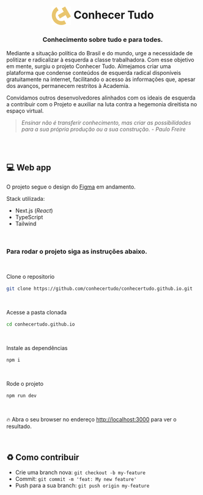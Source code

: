 # <p align=center > <img align=center src='./.github/assets/ct-icon.png'></img> Conhecer Tudo </p>

### <p align=center > Conhecimento sobre tudo e para todes.

Mediante a situação política do Brasil e do mundo, urge a necessidade de politizar e radicalizar à esquerda a classe trabalhadora. Com esse objetivo em mente, surgiu o projeto Conhecer Tudo. Almejamos criar uma plataforma que condense conteúdos de esquerda radical disponíveis gratuitamente na internet, facilitando o acesso às informações que, apesar dos avanços, permanecem restritos à Academia.

Convidamos outros desenvolvedores alinhados com os ideais de esquerda a contribuir com o Projeto e auxiliar na luta contra a hegemonia direitista no espaço virtual.

> _Ensinar não é transferir conhecimento, mas criar as possibilidades para a sua própria produção ou a sua construção. - Paulo Freire_

<br />
<br />

## <p align=left > 💻 Web app

O projeto segue o design do [Figma](https://www.figma.com/file/2WMjxb6tI4qu5sT744zvwv/Site?node-id=37%3A280&t=xPzHRtmZGpOyDUnn-0) em andamento.

Stack utilizada:

- Next.js (_React_)
- TypeScript
- Tailwind

<br />

### <p align=left > Para rodar o projeto siga as instruções abaixo.

<br />

Clone o repositorio

```bash
git clone https://github.com/conhecertudo/conhecertudo.github.io.git
```

<br />

Acesse a pasta clonada

```bash
cd conhecertudo.github.io
```

<br />

Instale as dependências

```bash
npm i
```

<br />

Rode o projeto

```bash
npm run dev
```

<br />

🔥 Abra o seu browser no endereço [http://localhost:3000](http://localhost:3000) para ver o resultado.

<br />

## :recycle: Como contribuir

- Crie uma branch nova: `git checkout -b my-feature`
- Commit: `git commit -m 'feat: My new feature'`
- Push para a sua branch: `git push origin my-feature`
